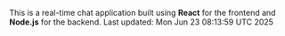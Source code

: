 This is a real-time chat application built using **React** for the frontend and **Node.js** for the backend.
Last updated: Mon Jun 23 08:13:59 UTC 2025

